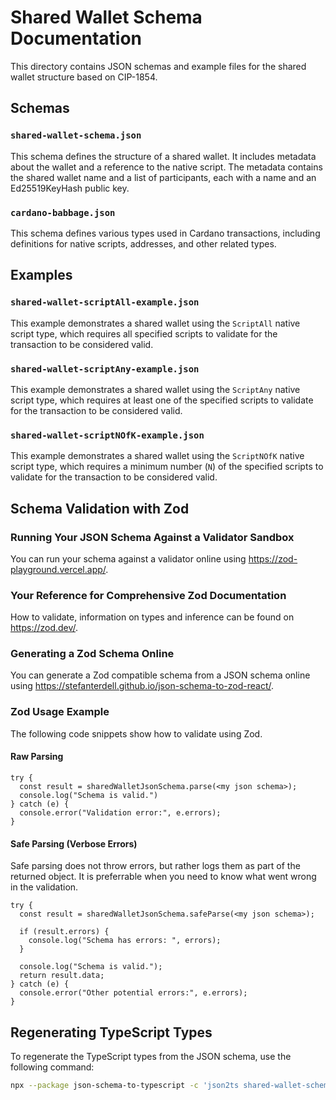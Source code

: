 # Shared Wallet Schema Documentation

This directory contains JSON schemas and example files for the shared wallet structure based on CIP-1854.

## Schemas

### `shared-wallet-schema.json`

This schema defines the structure of a shared wallet. It includes metadata about the wallet and a reference to the native script. The metadata contains the shared wallet name and a list of participants, each with a name and an Ed25519KeyHash public key.

### `cardano-babbage.json`

This schema defines various types used in Cardano transactions, including definitions for native scripts, addresses, and other related types.

## Examples

### `shared-wallet-scriptAll-example.json`

This example demonstrates a shared wallet using the `ScriptAll` native script type, which requires all specified scripts to validate for the transaction to be considered valid.

### `shared-wallet-scriptAny-example.json`

This example demonstrates a shared wallet using the `ScriptAny` native script type, which requires at least one of the specified scripts to validate for the transaction to be considered valid.

### `shared-wallet-scriptNOfK-example.json`

This example demonstrates a shared wallet using the `ScriptNOfK` native script type, which requires a minimum number (`N`) of the specified scripts to validate for the transaction to be considered valid.

## Schema Validation with Zod

### Running Your JSON Schema Against a Validator Sandbox

You can run your schema against a validator online using https://zod-playground.vercel.app/.

### Your Reference for Comprehensive Zod Documentation

How to validate, information on types and inference can be found on https://zod.dev/.

### Generating a Zod Schema Online

You can generate a Zod compatible schema from a JSON schema online using https://stefanterdell.github.io/json-schema-to-zod-react/.

### Zod Usage Example

The following code snippets show how to validate using Zod.

#### Raw Parsing

```
try {
  const result = sharedWalletJsonSchema.parse(<my json schema>);
  console.log("Schema is valid.")
} catch (e) {
  console.error("Validation error:", e.errors);
}
```

#### Safe Parsing (Verbose Errors)

Safe parsing does not throw errors, but rather logs them as part of the returned object. It is preferrable when you need to know what went wrong in the validation.

```
try {
  const result = sharedWalletJsonSchema.safeParse(<my json schema>);

  if (result.errors) {
    console.log("Schema has errors: ", errors);
  }

  console.log("Schema is valid.");
  return result.data;
} catch (e) {
  console.error("Other potential errors:", e.errors);
}
```

## Regenerating TypeScript Types

To regenerate the TypeScript types from the JSON schema, use the following command:

```bash
npx --package json-schema-to-typescript -c 'json2ts shared-wallet-schema.json > shared-wallet-types-autogenerated.ts'
```

